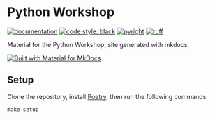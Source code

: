 # Python Workshop
[![documentation](https://github.com/luca-capone/workshop/actions/workflows/pages.yml/badge.svg)](https://github.com/luca-capone/workshop/actions/workflows/pages.yml)
[![code style: black](https://img.shields.io/badge/code%20style-black-000000.svg)](https://github.com/psf/black)
[![pyright](https://microsoft.github.io/pyright/img/pyright_badge.svg)](https://microsoft.github.io/pyright/)
[![ruff](https://img.shields.io/endpoint?url=https://raw.githubusercontent.com/charliermarsh/ruff/main/assets/badge/v2.json&labelColor=202235)](https://github.com/astral-sh/ruff)

Material for the Python Workshop, site generated with mkdocs.

[![Built with Material for MkDocs](https://img.shields.io/badge/Material_for_MkDocs-526CFE?style=for-the-badge&logo=MaterialForMkDocs&logoColor=white)](https://squidfunk.github.io/mkdocs-material/)

## Setup
Clone the repository, install [Poetry](https://python-poetry.org/docs/#installation), then run the following commands:

```shell
make setup
```
